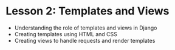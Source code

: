 # Lesson 2: Templates and Views
* Understanding the role of templates and views in Django
* Creating templates using HTML and CSS
* Creating views to handle requests and render templates
